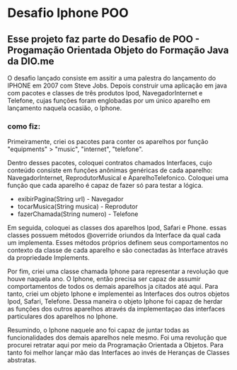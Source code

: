 # Desafio Iphone POO
## Esse projeto faz parte do Desafio de POO - Progamação Orientada Objeto do Formação Java da DIO.me

O desafio lançado consiste em assitir a uma palestra do lançamento do IPHONE em 2007 com Steve Jobs. Depois construir uma aplicação em java com pacotes e classes de três produtos Ipod, NavegadorInternet e Telefone, cujas funções foram englobadas por um único aparelho em lançamento naquela ocasião, o Iphone.

### como fiz:
Primeiramente, criei os pacotes para conter os aparelhos por função "equipments" > "music", "internet", "telefone".

Dentro desses pacotes, coloquei contratos chamados Interfaces, cujo conteúdo consiste em funções anônimas genéricas de cada aparelho: NavegadorInternet, ReprodutorMusical e AparelhoTelefonico. Coloquei uma função que cada aparelho é capaz de fazer só para testar a lógica.

- exibirPagina(String url) - Navegador
- tocarMusica(String musica) - Reprodutor
- fazerChamada(String numero) - Telefone

Em seguida, coloquei as classes dos aparelhos Ipod, Safari e Phone. essas classes possuem métodos @override oriundos da Interface da qual cada um implementa. Esses métodos próprios definem seus comportamentos no contexto da classe de cada aparelho e são conectadas às Interface através da propriedade Implements.

Por fim, criei uma classe chamada Iphone para representar a revolução que houve naquela ano. O Iphone, então precisa ser capaz de assumir comportamentos de todos os demais aparelhos ja citados até aqui. Para tanto, criei um objeto Iphone e implementei as Interfaces dos outros objetos Ipod, Safari, Telefone. Dessa maneira o objeto Iphone foi capaz de herdar as funções dos outros aparelhos através da implementaçao das interfaces particulares dos aparelhos no Iphone.

Resumindo, o Iphone naquele ano foi capaz de juntar todas as funcionalidades dos demais aparelhos nele mesmo. Foi uma revolução que procurei retratar aqui por meio da Programação Orientada a Objetos. Para tanto foi melhor lançar mão das Interfaces ao invés de Heranças de Classes abstratas.
